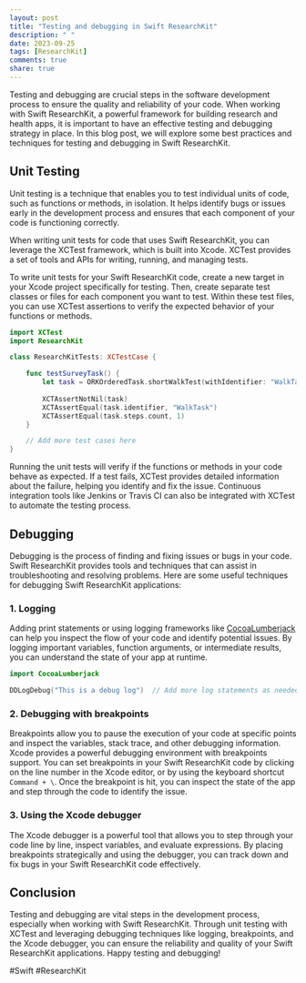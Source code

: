 ```yaml
---
layout: post
title: "Testing and debugging in Swift ResearchKit"
description: " "
date: 2023-09-25
tags: [ResearchKit]
comments: true
share: true
---
```


Testing and debugging are crucial steps in the software development process to ensure the quality and reliability of your code. When working with Swift ResearchKit, a powerful framework for building research and health apps, it is important to have an effective testing and debugging strategy in place. In this blog post, we will explore some best practices and techniques for testing and debugging in Swift ResearchKit.

## Unit Testing

Unit testing is a technique that enables you to test individual units of code, such as functions or methods, in isolation. It helps identify bugs or issues early in the development process and ensures that each component of your code is functioning correctly.

When writing unit tests for code that uses Swift ResearchKit, you can leverage the XCTest framework, which is built into Xcode. XCTest provides a set of tools and APIs for writing, running, and managing tests.

To write unit tests for your Swift ResearchKit code, create a new target in your Xcode project specifically for testing. Then, create separate test classes or files for each component you want to test. Within these test files, you can use XCTest assertions to verify the expected behavior of your functions or methods.

```swift
import XCTest
import ResearchKit

class ResearchKitTests: XCTestCase {

    func testSurveyTask() {
        let task = ORKOrderedTask.shortWalkTest(withIdentifier: "WalkTask", intendedUseDescription: "Testing the walk task", numberOfStepsPerLeg: 50, restDuration: 30, options: [])
        
        XCTAssertNotNil(task)
        XCTAssertEqual(task.identifier, "WalkTask")
        XCTAssertEqual(task.steps.count, 1)
    }

    // Add more test cases here
}
```

Running the unit tests will verify if the functions or methods in your code behave as expected. If a test fails, XCTest provides detailed information about the failure, helping you identify and fix the issue. Continuous integration tools like Jenkins or Travis CI can also be integrated with XCTest to automate the testing process.

## Debugging

Debugging is the process of finding and fixing issues or bugs in your code. Swift ResearchKit provides tools and techniques that can assist in troubleshooting and resolving problems. Here are some useful techniques for debugging Swift ResearchKit applications:

### 1. Logging

Adding print statements or using logging frameworks like [CocoaLumberjack](https://github.com/CocoaLumberjack/CocoaLumberjack) can help you inspect the flow of your code and identify potential issues. By logging important variables, function arguments, or intermediate results, you can understand the state of your app at runtime.

```swift
import CocoaLumberjack

DDLogDebug("This is a debug log")  // Add more log statements as needed
```

### 2. Debugging with breakpoints

Breakpoints allow you to pause the execution of your code at specific points and inspect the variables, stack trace, and other debugging information. Xcode provides a powerful debugging environment with breakpoints support. You can set breakpoints in your Swift ResearchKit code by clicking on the line number in the Xcode editor, or by using the keyboard shortcut `Command + \`. Once the breakpoint is hit, you can inspect the state of the app and step through the code to identify the issue.

### 3. Using the Xcode debugger

The Xcode debugger is a powerful tool that allows you to step through your code line by line, inspect variables, and evaluate expressions. By placing breakpoints strategically and using the debugger, you can track down and fix bugs in your Swift ResearchKit code effectively.

## Conclusion

Testing and debugging are vital steps in the development process, especially when working with Swift ResearchKit. Through unit testing with XCTest and leveraging debugging techniques like logging, breakpoints, and the Xcode debugger, you can ensure the reliability and quality of your Swift ResearchKit applications. Happy testing and debugging!

#Swift #ResearchKit